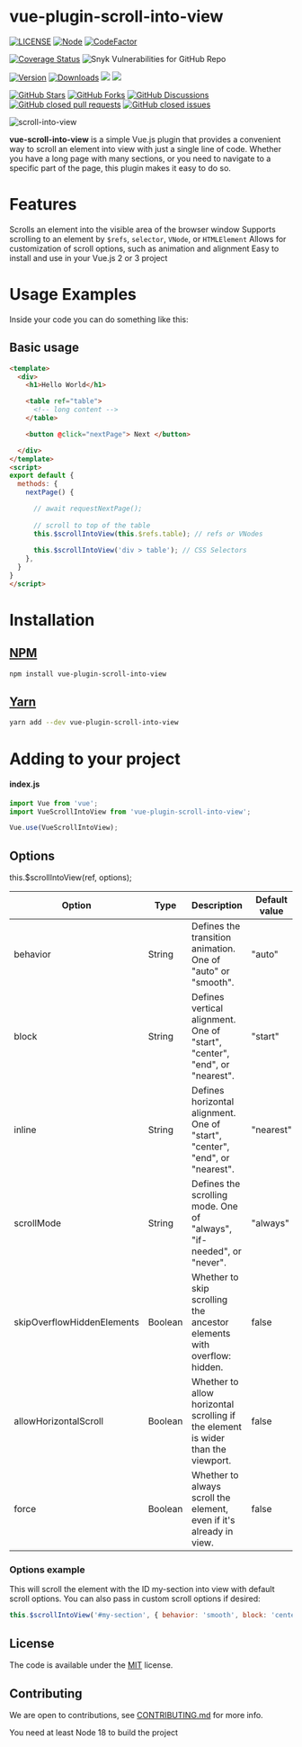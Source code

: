 # vue-plugin-scroll-into-view
<!-- badge -->
[![LICENSE](https://img.shields.io/github/license/victornpb/vue-plugin-scroll-into-view?style=flat-square)](LICENSE)
[![Node](https://img.shields.io/node/v/vue-plugin-scroll-into-view.svg?style=flat-square)](package.json)
[![CodeFactor](https://www.codefactor.io/repository/github/victornpb/vue-plugin-scroll-into-view/badge?style=flat-square)](https://www.codefactor.io/repository/github/victornpb/vue-plugin-scroll-into-view)

[![Coverage Status](https://img.shields.io/coveralls/victornpb/vue-plugin-scroll-into-view.svg?style=flat-square)](https://coveralls.io/github/victornpb/vue-plugin-scroll-into-view)
![Snyk Vulnerabilities for GitHub Repo](https://img.shields.io/snyk/vulnerabilities/github/victornpb/vue-plugin-scroll-into-view?style=flat-square)

[![Version](https://img.shields.io/npm/v/vue-plugin-scroll-into-view.svg?style=flat-square)](https://www.npmjs.com/package/vue-plugin-scroll-into-view)
[![Downloads](https://img.shields.io/npm/dt/vue-plugin-scroll-into-view.svg?style=flat-square)](https://www.npmjs.com/package/vue-plugin-scroll-into-view)
[![](https://img.shields.io/bundlephobia/minzip/vue-plugin-scroll-into-view?style=flat-square)](https://www.npmjs.com/package/vue-plugin-scroll-into-view)
[![](https://img.shields.io/tokei/lines/github/victornpb/vue-plugin-scroll-into-view?style=flat-square)](https://www.npmjs.com/package/vue-plugin-scroll-into-view)

[![GitHub Stars](https://img.shields.io/github/stars/victornpb/vue-plugin-scroll-into-view?style=flat-square)](https://github.com/victornpb/vue-plugin-scroll-into-view/stargazers)
[![GitHub Forks](https://img.shields.io/github/forks/victornpb/vue-plugin-scroll-into-view?style=flat-square)](https://github.com/victornpb/vue-plugin-scroll-into-view/network/members)
[![GitHub Discussions](https://img.shields.io/github/discussions/victornpb/vue-plugin-scroll-into-view?style=flat-square)](https://github.com/victornpb/vue-plugin-scroll-into-view/discussions)
[![GitHub closed pull requests](https://img.shields.io/github/issues-pr-closed/victornpb/vue-plugin-scroll-into-view?style=flat-square&color=green)](https://github.com/victornpb/vue-plugin-scroll-into-view/pulls?q=is%3Apr+is%3Aclosed)
[![GitHub closed issues](https://img.shields.io/github/issues-closed/victornpb/vue-plugin-scroll-into-view?style=flat-square&color=green)](https://github.com/victornpb/vue-plugin-scroll-into-view/issues?q=is%3Aissue+is%3Aclosed)
<!-- endbadge -->

![scroll-into-view](https://user-images.githubusercontent.com/3372598/229327593-f7ca0cba-f15b-4a6e-893c-1d949bd2d0c0.jpg)

**vue-scroll-into-view** is a simple Vue.js plugin that provides a convenient way to scroll an element into view with just a single line of code. Whether you have a long page with many sections, or you need to navigate to a specific part of the page, this plugin makes it easy to do so.

# Features

Scrolls an element into the visible area of the browser window
Supports scrolling to an element by `$refs`, `selector`, `VNode`, or `HTMLElement`
Allows for customization of scroll options, such as animation and alignment
Easy to install and use in your Vue.js 2 or 3 project



# Usage Examples
Inside your code you can do something like this:

## Basic usage
```html
<template>
  <div>
    <h1>Hello World</h1>

    <table ref="table">
      <!-- long content -->
    </table>

    <button @click="nextPage"> Next </button>

  </div>
</template>
<script>
export default {
  methods: {
    nextPage() {

      // await requestNextPage();
      
      // scroll to top of the table
      this.$scrollIntoView(this.$refs.table); // refs or VNodes
      
      this.$scrollIntoView('div > table'); // CSS Selectors
    },
  }
}
</script>
```


# Installation

## [NPM](https://npmjs.com/package/vue-plugin-scroll-into-view)
```sh
npm install vue-plugin-scroll-into-view
```
## [Yarn](https://github.com/yarnpkg/yarn)
```sh
yarn add --dev vue-plugin-scroll-into-view
```

# Adding to your project

#### index.js
```js
import Vue from 'vue';
import VueScrollIntoView from 'vue-plugin-scroll-into-view';

Vue.use(VueScrollIntoView);
```

## Options

this.$scrollIntoView(ref, options);

| Option                     | Type    | Description                                                                      | Default value |
|----------------------------|---------|----------------------------------------------------------------------------------|---------------|
| behavior                   | String  | Defines the transition animation. One of "auto" or "smooth".                     | "auto"        |
| block                      | String  | Defines vertical alignment. One of "start", "center", "end", or "nearest".       | "start"       |
| inline                     | String  | Defines horizontal alignment. One of "start", "center", "end", or "nearest".     | "nearest"     |
| scrollMode                 | String  | Defines the scrolling mode. One of "always", "if-needed", or "never".            | "always"      |
| skipOverflowHiddenElements | Boolean | Whether to skip scrolling the ancestor elements with overflow: hidden.           | false         |
| allowHorizontalScroll      | Boolean | Whether to allow horizontal scrolling if the element is wider than the viewport. | false         |
| force                      | Boolean | Whether to always scroll the element, even if it's already in view.              | false         |

### Options example

This will scroll the element with the ID my-section into view with default scroll options. You can also pass in custom scroll options if desired:

```js
this.$scrollIntoView('#my-section', { behavior: 'smooth', block: 'center' });
```

## License

The code is available under the [MIT](LICENSE) license.

## Contributing

We are open to contributions, see [CONTRIBUTING.md](CONTRIBUTING.md) for more info.

You need at least Node 18 to build the project
